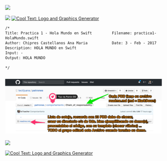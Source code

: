 ![](http://tectijuana.edu.mx/wp-content/uploads/2014/11/Heading-Ing-sistemas-2048x672.png)

![](https://images.cooltext.com/4892940.png)
<a href="http://cooltext.com" target="_top"><img src="https://cooltext.com/images/ct_pixel.gif" width="80" height="15" alt="Cool Text: Logo and Graphics Generator" border="0" /></a>





    /* 
    Title: Practica 1 - Hola Mundo en Swift			Filename: practica1-HolaMundo.swift
    Author: Chipres Castellanos Ana Maria 			Date: 3 - Feb - 2017
    Description: HOLA MUNDO en Swift
    Input: -
    Output: HOLA MUNDO
	
    */

![](PDDporDirectorio.png)
----
![](https://images.cooltext.com/4892936.png)

<a href="http://cooltext.com" target="_top"><img src="https://cooltext.com/images/ct_pixel.gif" width="80" height="15" alt="Cool Text: Logo and Graphics Generator" border="0" /></a>

